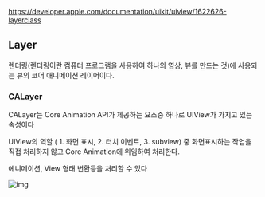 https://developer.apple.com/documentation/uikit/uiview/1622626-layerclass

## Layer

렌더링(렌더링이란 컴퓨터 프로그램을 사용하여 하나의 영상, 뷰를 만드는 것)에 사용되는 뷰의 코어 애니메이션 레이어이다. 



### CALayer

CALayer는 Core Animation API가 제공하는 요소중 하나로 UIView가 가지고 있는 속성이다 

UIView의 역할 ( 1. 화면 표시, 2. 터치 이벤트, 3. subview) 중 화면표시하는 작업을 직접 처리하지 않고 Core Animation에 위임하여 처리한다.

 에니메이션, View 형태 변환등을 처리할 수 있다

![img](https://www.notion.so/image/https%3A%2F%2Fs3-us-west-2.amazonaws.com%2Fsecure.notion-static.com%2Fb442b25d-d7f6-4575-ac1d-6b15cc0b6381%2F996A474D5AD598E32A.png?table=block&id=a99bcab4-9df7-4611-b4fd-e389cd09872e&spaceId=e97e973e-163f-4521-9046-b2b23e28de41&width=840&userId=05b4c7b1-db96-4d31-9334-fe128d7f702a&cache=v2)

